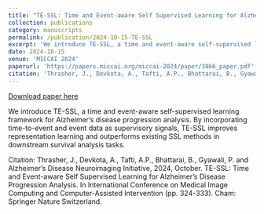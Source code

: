 ```yaml
---
title: "TE-SSL: Time and Event-aware Self Supervised Learning for Alzheimer's Disease Progression Analysis"
collection: publications
category: manuscripts
permalink: /publication/2024-10-15-TE-SSL
excerpt: 'We introduce TE-SSL, a time and event-aware self-supervised learning framework for Alzheimer’s disease progression analysis. By incorporating time-to-event and event data as supervisory signals, TE-SSL improves representation learning and outperforms existing SSL methods in downstream survival analysis tasks.'
date: 2024-10-15
venue: 'MICCAI 2024'
paperurl: 'https://papers.miccai.org/miccai-2024/paper/3866_paper.pdf'
citation: 'Thrasher, J., Devkota, A., Tafti, A.P., Bhattarai, B., Gyawali, P. and Alzheimer’s Disease Neuroimaging Initiative, 2024, October. TE-SSL: Time and Event-aware Self Supervised Learning for Alzheimer’s Disease Progression Analysis. In International Conference on Medical Image Computing and Computer-Assisted Intervention (pp. 324-333). Cham: Springer Nature Switzerland.'
---
```


<a href='https://papers.miccai.org/miccai-2024/paper/3866_paper.pdf'>Download paper here</a>

We introduce TE-SSL, a time and event-aware self-supervised learning framework for Alzheimer’s disease progression analysis. By incorporating time-to-event and event data as supervisory signals, TE-SSL improves representation learning and outperforms existing SSL methods in downstream survival analysis tasks.

Citation: Thrasher, J., Devkota, A., Tafti, A.P., Bhattarai, B., Gyawali, P. and Alzheimer’s Disease Neuroimaging Initiative, 2024, October. TE-SSL: Time and Event-aware Self Supervised Learning for Alzheimer’s Disease Progression Analysis. In International Conference on Medical Image Computing and Computer-Assisted Intervention (pp. 324-333). Cham: Springer Nature Switzerland.